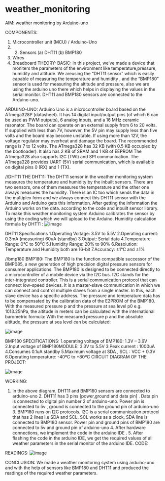 # weather_monitoring

AIM: weather monitoring by Arduino-uno

COMPONENTS:
1.  Microcontroller unit (MCU) / Arduino-Uno 
2.  2.  Sensors (a) DHT11 (b) BMP180
3. Wires 
4. Breadboard
THEORY:
BASIC:
In this project, we’ve made a device that moniters the parameters of the environment like temperature,pressure, humidity and altitude.
We areusing the “DHT11 sensor” which is easily capable of measuring the temperature and humidity , and the “BMP180” sensor is used for measuring the altitude and pressure, also we are using the arduino uno there which helps in displaying the values in the serial monitor.
DHT11 and BMP180 sensors are connected to the Arduino-uno.

ARDUINO-UNO:
Arduino Uno is a microcontroller board based on the ATmega328P (datasheet). It has 14 digital input/output pins (of which 6 can be used as PWM outputs), 6 analog inputs, and a 16 MHz ceramic resonator.
The board can operate on an external supply from 6 to 20 volts. If supplied with less than 7V, however, the 5V pin may supply less than five volts and the board may become unstable. If using more than 12V, the
voltage regulator may overheat and damage the board. The recommended range is 7 to 12 volts.
The ATmega328 has 32 KB (with 0.5 KB occupied by the bootloader). It also has 2 KB of SRAM and 1 KB of EEPROM
The ATmega328 also supports I2C (TWI) and SPI communication.
The ATmega328 provides UART (5V) serial communication, which is available on digital pins 0 (RX) and 1 (TX).



//DHT11
THE DHT11:
The DHT11 sensor in the weather monitoring system measures the temperature and humidity by the inbuilt sensors.
There are two sensors, one of them measures the temperature and the other one always measures the humidity.
There is an IC too which sends the data in the multiplex form and we always connect this DHT11 sensor with the Arduino and Arduino gets this information.
After getting the information the Arduino works on the data. according to the code and inbuilt sensor library. To make this weather monitoring system Arduino calibrates the sensor by using the coding which we will upload to the Arduino.
Humidity calculation formula by DHT11 :
![image](https://user-images.githubusercontent.com/114358863/207405182-b82d0c7b-2ea2-464e-98d4-e0997c16af84.png)


DHT11 Specifications
1.Operating Voltage: 3.5V to 5.5V
2.Operating current: 0.3mA (measuring) 60uA (standby)
3.Output: Serial data
4.Temperature Range: 0°C to 50°C
5.Humidity Range: 20% to 90%
6.Resolution: Temperature and Humidity both are 16-bit
7.Accuracy: ±1°C and ±1%

//bmp180
BMP180:
The BMP180 is the function compatible successor of the BMP085, a new generation of high precision digital pressure sensors for consumer applications.
The BMP180 is designed to be connected directly to a microcontroller of a mobile device via the I2C bus.
I2C stands for the inter-integrated controller. This is a serial communication protocol that can connect low-speed devices. It is a master-slave communication in which we can connect and control multiple slaves from a single master. In this, each slave device has a specific address.
The pressure and temperature data has to be compensated by the calibration data of the E2PROM of the BMP180.
With the measured pressure p and the pressure at sea level p0 e.g. 1013.25hPa, the altitude in meters can be calculated with the international barometric formula:
With the measured pressure p and the absolute altitude, the pressure at sea level can be calculated:

![image](https://user-images.githubusercontent.com/114358863/207405277-52e0f11f-46ba-4675-bce9-9b202fef85e3.png)


BMP180 SPECIFICATIONS:
1.operating  voltage of  BMP180: 1.3V – 3.6V
2.Input voltage of  BMP180MODULE: 3.3V to 5.5V
3.Peak current : 1000uA
4.Consumes 0.1uA standby
5.Maximum voltage at SDA , SCL : VCC + 0.3V
6.Operating temperature: -40ºC to +80ºC
CIRCUIT DIAGRAM OF THE PROJECT:

![image](https://user-images.githubusercontent.com/114358863/207405018-f14be706-3237-49cd-b5ec-3f4f11d6b85c.png)



WORKING:
1. In the above diagram, DHT11 and BMP180 sensors are connected to arduino-uno 2. DHT11 has 3 pins [power,ground and data pin] . Data pin is connected to digital pin number 2 of arduino-uno. Power pin is connected to 5v , ground is connected to the ground pin of arduino-uno 3. BMP180 runs on I2C protocols. I2C is a serial communication protocol that has 2 lines i.e SDA and SCL. SCL works as a clock, SDA line is connected to BMP180 sensor. Power pin and ground pins of BMP180 are connected to 5v and ground pin of arduino-uno 4. After hardware connections, we implement the code in the arduino IDE . 5. After flashing the code in the arduino IDE, we get the required values of all  weather parameters in the serial monitor of the arduino IDE. CODE:

READINGS:
![image](https://user-images.githubusercontent.com/114358863/207405362-3d796063-3c7e-4d86-9ef0-cedbfb324f87.png)

CONCLUSION:
We made a weather monitoring system using arduino-uno and with the help of sensors like BMP180 and DHT11 and produced the readings of the required weather parameters.
